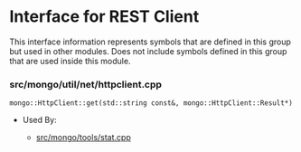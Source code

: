 
# Interface for REST Client
This interface information represents symbols that are defined in this group but used in other modules.  Does not include symbols defined in this group that are used inside this module.

### src/mongo/util/net/httpclient.cpp

<div></div>

    mongo::HttpClient::get(std::string const&, mongo::HttpClient::Result*)

- Used By:

    - [src/mongo/tools/stat.cpp](../../../../tools/tools)
